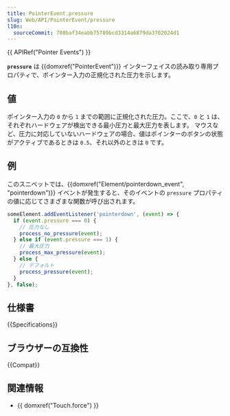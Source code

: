 ```yaml
---
title: PointerEvent.pressure
slug: Web/API/PointerEvent/pressure
l10n:
  sourceCommit: 708baf34eabb75789bcd3314a6879da3702024d1
---
```


{{ APIRef("Pointer Events") }}

**`pressure`** は {{domxref("PointerEvent")}} インターフェイスの読み取り専用プロパティで、ポインター入力の正規化された圧力を示します。

## 値

ポインター入力の `0` から `1` までの範囲に正規化された圧力。ここで、`0` と `1` は、それぞれハードウェアが検出できる最小圧力と最大圧力を表します。 マウスなど、圧力に対応していないハードウェアの場合、値はポインターのボタンの状態がアクティブであるときは `0.5`、それ以外のときは `0` です。

## 例

このスニペットでは、{{domxref("Element/pointerdown_event", "pointerdown")}} イベントが発生すると、そのイベントの `pressure` プロパティの値に応じてさまざまな関数が呼び出されます。

```js
someElement.addEventListener('pointerdown', (event) => {
  if (event.pressure === 0) {
    // 圧力なし
    process_no_pressure(event);
  } else if (event.pressure === 1) {
    // 最大圧力
    process_max_pressure(event);
  } else {
    // デフォルト
    process_pressure(event);
  }
}, false);
```

## 仕様書

{{Specifications}}

## ブラウザーの互換性

{{Compat}}

## 関連情報

- {{ domxref("Touch.force") }}
